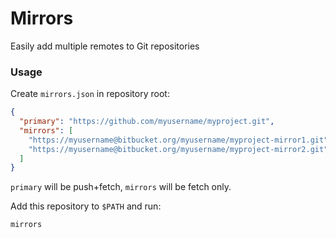 # Mirrors

Easily add multiple remotes to Git repositories

### Usage

Create `mirrors.json` in repository root:
```json
{
  "primary": "https://github.com/myusername/myproject.git",
  "mirrors": [
    "https://myusername@bitbucket.org/myusername/myproject-mirror1.git",
    "https://myusername@bitbucket.org/myusername/myproject-mirror2.git"
  ]
}
```
`primary` will be push+fetch, `mirrors` will be fetch only.

Add this repository to `$PATH` and run:
```shell
mirrors
```
